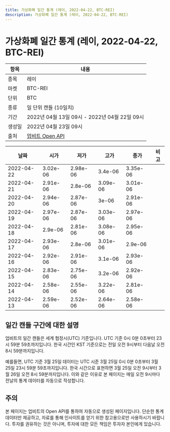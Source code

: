 ```yaml
---
title: 가상화폐 일간 통계 (레이, 2022-04-22, BTC-REI)
description: 가상화폐 일간 통계 (레이, 2022-04-22, BTC-REI)
---
```



가상화폐 일간 통계 (레이, 2022-04-22, BTC-REI)
===

|항목|내용|
|--|--|
|종목|레이|
|마켓|BTC-REI|
|단위|BTC|
|종류|일 단위 캔들 (10일치)|
|기간|2022년 04월 13일 09시 - 2022년 04월 22일 09시|
|생성일|2022년 04월 23일 09시|
|출처|[업비트 Open API](https://docs.upbit.com)|


|날짜|시가|저가|고가|종가|비고|
|--|--|--|--|--|--|
|2022-04-22|3.02e-06|2.98e-06|3.4e-06|3.35e-06|    |
|2022-04-21|2.91e-06|2.8e-06|3.09e-06|3.01e-06|    |
|2022-04-20|2.94e-06|2.87e-06|3e-06|2.91e-06|    |
|2022-04-19|2.97e-06|2.87e-06|3.03e-06|2.97e-06|    |
|2022-04-18|2.9e-06|2.81e-06|3.08e-06|2.95e-06|    |
|2022-04-17|2.93e-06|2.8e-06|3.01e-06|2.9e-06|    |
|2022-04-16|2.92e-06|2.91e-06|3.1e-06|2.93e-06|    |
|2022-04-15|2.83e-06|2.75e-06|3.2e-06|2.92e-06|    |
|2022-04-14|2.58e-06|2.55e-06|3.22e-06|2.81e-06|    |
|2022-04-13|2.59e-06|2.52e-06|2.64e-06|2.58e-06|    |


일간 캔들 구간에 대한 설명
---


업비트의 일간 캔들은 세계 협정시(UTC) 기준입니다. 
UTC 기준 0시 0분 0초부터 23시 59분 59초까지입니다. 
한국 시간인 KST 기준으로는 전일 오전 9시부터 다음날 오전 8시 59분까지입니다. 


예를들면, UTC 기준 3월 25일 데이터는 UTC 시준 3월 25일 0시 0분 0초부터 3월 25일 23시 59분 59초까지입니다. 
한국 시간으로 표현하면 3월 25일 오전 9시부터 3월 26일 오전 8시 59분까지입니다. 
이와 같은 이유로 본 페이지는 매일 오전 9시마다 전날의 통계 데이터를 자동으로 작성합니다. 


주의
---


본 페이지는 업비트의 Open API를 통하여 자동으로 생성된 페이지입니다. 
단순한 통계 데이터만 제공하고, 자료를 통해 인사이트를 얻기 위한 참고용으로만 사용하시기 바랍니다. 
투자를 권유하는 것은 아니며, 투자에 대한 모든 책임은 투자자 본인에게 있습니다. 
